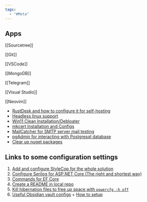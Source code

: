 ```yaml
---
tags:
  - "#Meta"
---
```

## Apps

 [[Sourcetree]]

 [[Git]]

[[VSCode]]

 [[MongoDB]]

 [[Telegram]]

 [[Visual Studio]]

 [[Neovim]]

- [RustDesk and how to configure it for self-hosting](https://www.youtube.com/watch?v=SYM6M5Fiuyc)
- [Headless linux support](https://github.com/rustdesk/rustdesk/wiki/Headless-Linux-Support)
- [Win11 Clean Installation/Debloater](https://christitus.com/windows-tool/)
 - [mkcert Installation and Configs](https://thriveread.com/mkcert-localhost-ssl-certificates/)
- [MailCatcher for SMTP server mail testing](https://mailcatcher.me/)
- [pgAdmin for interacting with Postgresql database](https://www.sqlshack.com/getting-started-with-postgresql-on-docker/)
- [Clear up nuget packages](https://stackoverflow.com/questions/30933277/how-can-i-clear-the-nuget-package-cache-using-the-command-line)

## Links to some configuration settings

1. [Add and configure StyleCop for the whole solution](https://bytedev.medium.com/quickly-setup-stylecop-for-new-net-solutions-275fc755b69e)
2. [Configure Serilog for ASP.NET Core (The right and shortest way)](https://github.com/serilog/serilog-aspnetcore)
3. [Commands for EF Core](https://www.entityframeworktutorial.net/efcore/cli-commands-for-ef-core-migration.aspx)
4. [Create a README in local repo](https://www.ge.com/digital/documentation/edge-software/t_Create_Readme_and_Commit_to_Local_Repo.html)
5. [Kill hibernation files to free up space with `powercfg -h off`](https://www.reddit.com/r/Windows10/comments/11m88cc/c_drive_is_basically_full_how_can_i_free_up_more/jbhth4v/?context=3)
6. [Useful Obsidian vault configs](https://github.com/CyanVoxel/Obsidian-Vault-Template/tree/main) + [How to setup](https://www.youtube.com/watch?v=rAkerV8rlow)